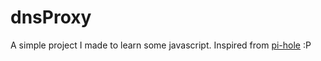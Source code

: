 # dnsProxy

A simple project I made to learn some javascript. Inspired from [pi-hole](https://github.com/pi-hole/pi-hole) :P
